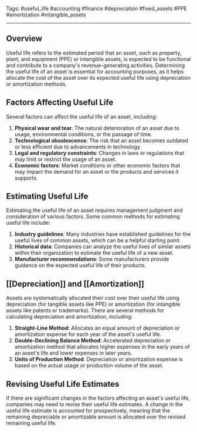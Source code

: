 Tags: #useful_life #accounting #finance #depreciation #fixed_assets #PPE #amortization #intangible_assets

---

## Overview

Useful life refers to the estimated period that an asset, such as property, plant, and equipment (PPE) or intangible assets, is expected to be functional and contribute to a company's revenue-generating activities. Determining the useful life of an asset is essential for accounting purposes, as it helps allocate the cost of the asset over its expected useful life using depreciation or amortization methods.

## Factors Affecting Useful Life

Several factors can affect the useful life of an asset, including:

1.  **Physical wear and tear**: The natural deterioration of an asset due to usage, environmental conditions, or the passage of time.
2.  **Technological obsolescence**: The risk that an asset becomes outdated or less efficient due to advancements in technology.
3.  **Legal and regulatory constraints**: Changes in laws or regulations that may limit or restrict the usage of an asset.
4.  **Economic factors**: Market conditions or other economic factors that may impact the demand for an asset or the products and services it supports.

## Estimating Useful Life

Estimating the useful life of an asset requires management judgment and consideration of various factors. Some common methods for estimating useful life include:

1.  **Industry guidelines**: Many industries have established guidelines for the useful lives of common assets, which can be a helpful starting point.
2.  **Historical data**: Companies can analyze the useful lives of similar assets within their organization to estimate the useful life of a new asset.
3.  **Manufacturer recommendations**: Some manufacturers provide guidance on the expected useful life of their products.

## [[Depreciation]] and [[Amortization]]

Assets are systematically allocated their cost over their useful life using depreciation (for tangible assets like PPE) or amortization (for intangible assets like patents or trademarks). There are several methods for calculating depreciation and amortization, including:

1.  **Straight-Line Method**: Allocates an equal amount of depreciation or amortization expense for each year of the asset's useful life.
2.  **Double-Declining Balance Method**: Accelerated depreciation or amortization method that allocates higher expenses in the early years of an asset's life and lower expenses in later years.
3.  **Units of Production Method**: Depreciation or amortization expense is based on the actual usage or production volume of the asset.

## Revising Useful Life Estimates

If there are significant changes in the factors affecting an asset's useful life, companies may need to revise their useful life estimates. A change in the useful life estimate is accounted for prospectively, meaning that the remaining depreciable or amortizable amount is allocated over the revised remaining useful life.